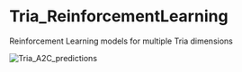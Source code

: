 # Tria_ReinforcementLearning
Reinforcement Learning models for multiple Tria dimensions

![Tria_A2C_predictions](https://github.com/madhekar/Tria_ReinforcementLearning/assets/5007920/6619a391-02e6-4ee4-86d0-28a6b5bde42f)
